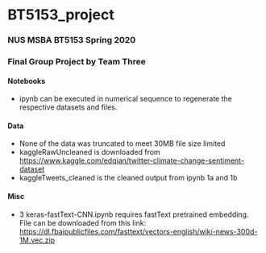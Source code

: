 # BT5153_project
### NUS MSBA BT5153 Spring 2020 
### Final Group Project by Team Three


#### Notebooks
- ipynb can be executed in numerical sequence to regenerate the respective datasets and files.


#### Data
- None of the data was truncated to meet 30MB file size limited
- kaggleRawUncleaned is downloaded from <https://www.kaggle.com/edqian/twitter-climate-change-sentiment-dataset>
- kaggleTweets_cleaned is the cleaned output from ipynb 1a and 1b


#### Misc
- 3 keras-fastText-CNN.ipynb requires fastText pretrained embedding. File can be downloaded from this link:  <https://dl.fbaipublicfiles.com/fasttext/vectors-english/wiki-news-300d-1M.vec.zip>

